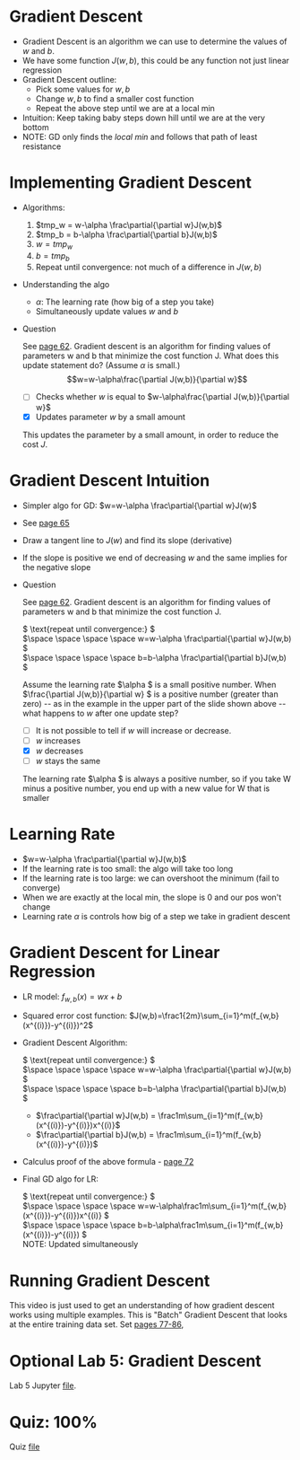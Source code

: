 # Gradient Descent
* Gradient Descent is an algorithm we can use to determine the values of $w$ and $b$.
* We have some function $J(w,b)$, this could be any function not just linear regression
* Gradient Descent outline:
    * Pick some values for $w,b$
    * Change $w,b$ to find a smaller cost function
    * Repeat the above step until we are at a local min
* Intuition: Keep taking baby steps down hill until we are at the very bottom
* NOTE: GD only finds the *local min* and follows that path of least resistance

# Implementing Gradient Descent
* Algorithms:
    1. $tmp_w = w-\alpha \frac\partial{\partial w}J(w,b)$
    2. $tmp_b = b-\alpha \frac\partial{\partial b}J(w,b)$
    3. $w=tmp_w$
    4. $b=tmp_b$
    3. Repeat until convergence: not much of a difference in $J(w,b)$
* Understanding the algo
    * $\alpha$: The learning rate (how big of a step you take)
    * Simultaneously update values $w$ and $b$
* Question

    See [page 62](Lecture.pdf). Gradient descent is an algorithm for finding values of parameters w and b that minimize the cost function J. What does this update statement do? (Assume $\alpha$ is small.) $$w=w-\alpha\frac{\partial J(w,b)}{\partial w}$$

    * [ ] Checks whether $w$ is equal to $w-\alpha\frac{\partial J(w,b)}{\partial w}$
    * [x] Updates parameter $w$ by a small amount

    This updates the parameter by a small amount, in order to reduce the cost $J$.

# Gradient Descent Intuition
* Simpler algo for GD: $w=w-\alpha \frac\partial{\partial w}J(w)$
* See [page 65](Lecture.pdf)
* Draw a tangent line to $J(w)$ and find its slope (derivative)
* If the slope is positive we end of decreasing $w$ and the same implies for the negative slope
* Question

    See [page 62](Lecture.pdf). Gradient descent is an algorithm for finding values of parameters w and b that minimize the cost function J.

    $ \text{repeat until convergence:} $<br>
    $\space \space \space \space w=w-\alpha \frac\partial{\partial w}J(w,b) $<br>
    $\space \space \space \space b=b-\alpha \frac\partial{\partial b}J(w,b) $

    Assume the learning rate $\alpha $ is a small positive number. When $\frac{\partial J(w,b)}{\partial w} $ is a positive number (greater than zero) -- as in the example in the upper part of the slide shown above -- what happens to $w$ after one update step?

    * [ ] It is not possible to tell if $w$ will increase or decrease.
    * [ ] $w$ increases
    * [x] $w$ decreases
    * [ ] $w$ stays the same

    The learning rate $\alpha $ is always a positive number, so if you take W minus a positive number, you end up with a new value for W that is smaller

# Learning Rate
* $w=w-\alpha \frac\partial{\partial w}J(w,b)$
* If the learning rate is too small: the algo will take too long
* If the learning rate is too large: we can overshoot the minimum (fail to converge)
* When we are exactly at the local min, the slope is 0 and our pos won't change
* Learning rate $\alpha$ is controls how big of a step we take in gradient descent

# Gradient Descent for Linear Regression
* LR model: $f_{w,b}(x)=wx+b$
* Squared error cost function: $J(w,b)=\frac1{2m}\sum_{i=1}^m(f_{w,b}(x^{(i)})-y^{(i)})^2$
* Gradient Descent Algorithm:

    $ \text{repeat until convergence:} $<br>
    $\space \space \space \space w=w-\alpha \frac\partial{\partial w}J(w,b) $<br>
    $\space \space \space \space b=b-\alpha \frac\partial{\partial b}J(w,b) $

    * $\frac\partial{\partial w}J(w,b) = \frac1m\sum_{i=1}^m(f_{w,b}(x^{(i)})-y^{(i)})x^{(i)}$
    * $\frac\partial{\partial b}J(w,b) = \frac1m\sum_{i=1}^m(f_{w,b}(x^{(i)})-y^{(i)})$
* Calculus proof of the above formula - [page 72](Lecture.pdf)
* Final GD algo for LR:

    $ \text{repeat until convergence:} $<br>
    $\space \space \space \space w=w-\alpha\frac1m\sum_{i=1}^m(f_{w,b}(x^{(i)})-y^{(i)})x^{(i)} $<br>
    $\space \space \space \space b=b-\alpha\frac1m\sum_{i=1}^m(f_{w,b}(x^{(i)})-y^{(i)}) $<br>
    $\text{NOTE: Updated simultaneously}$

# Running Gradient Descent
This video is just used to get an understanding of how gradient descent works using multiple examples. This is "Batch" Gradient Descent that looks at the entire training data set. Set [pages 77-86](Lecture.pdf),

# Optional Lab 5: Gradient Descent
Lab 5 Jupyter [file](Labs/C1_W1_Lab05_Gradient_Descent_Soln.ipynb).

# Quiz: 100%
Quiz [file](./Quizzes.md#train-the-model-with-gradient-descent)